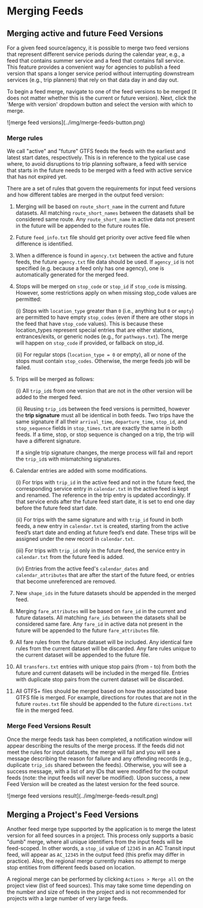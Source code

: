 # Merging Feeds

## Merging active and future Feed Versions
For a given feed source/agency, it is possible to merge two feed versions that represent different service periods during the calendar year, e.g., a feed that contains summer service and a feed that contains fall service. This feature provides a convenient way for agencies to publish a feed version that spans a longer service period without interrupting downstream services (e.g., trip planners) that rely on that data day in and day out.

To begin a feed merge, navigate to one of the feed versions to be merged (it does not matter whether this is the current or future version). Next, click the 'Merge with version' dropdown button and select the version with which to merge.
<div class="img-center">
  ![merge feed versions](../img/merge-feeds-button.png)
</div>

### Merge rules
We call "active" and "future" GTFS feeds the feeds with the earliest and latest start dates, respectively.
This is in reference to the typical use case where, to avoid disruptions to trip planning software,
a feed with service that starts in the future needs to be merged with a feed with active service that has not expired yet.  

There are a set of rules that govern the requirements for input feed versions and how different tables are merged in the output feed version:

1. Merging will be based on `route_short_name` in the current and future datasets. All matching
  `route_short_names` between the datasets shall be considered same route. Any `route_short_name`
  in active data not present in the future will be appended to the future routes file.
1. Future `feed_info.txt` file should get priority over active feed file when difference is
  identified.
1. When a difference is found in `agency.txt` between the active and future feeds, the future
  `agency.txt` file data should be used. If `agency_id` is not specified (e.g. because a feed only has one agency),
  one is automatically generated for the merged feed.
1. Stops will be merged on `stop_code` or `stop_id` if `stop_code` is missing. However, some restrictions apply on
  when missing stop_code values are permitted:

    (i) Stops with `location_type` greater than `0` (i.e., anything but `0` or `empty`) are permitted
    to have empty `stop_codes` (even if there are other stops in the feed that have
    `stop_code` values). This is because these location_types represent special entries
    that are either stations, entrances/exits, or generic nodes (e.g., for
    `pathways.txt`). The merge will happen on `stop_code` if provided, or fallback on stop_id.
    
    (ii) For regular stops (`location_type = 0` or empty), all or none of the stops must
    contain `stop_codes`. Otherwise, the merge feeds job will be failed.

1. Trips will be merged as follows:

    (i) All `trip_id`s from one version that are not in the other version will be added to the merged feed.

    (ii) Reusing `trip_id`s between the feed versions is permitted,
    however the **trip signature** must all be identical in both feeds.
    Two trips have the same signature if all their `arrival_time`, `departure_time`, `stop_id`, and `stop_sequence`
    fields in `stop_times.txt` are exactly the same in both feeds. If a time, stop, or stop sequence is changed on a trip,
    the trip will have a different signature.
      
    If a single trip signature changes, the merge process will fail and report the `trip_id`s with mismatching signatures.

2. Calendar entries are added with some modifications.

    (i) For trips with `trip_id` in the active feed and not in the future feed, the corresponding service entry
    in `calendar.txt` in the active feed is kept and renamed. The reference in the trip entry is updated accordingly.
    If that service ends after the future feed start date, it is set to end one day before the future feed start date.

    (ii) For trips with the same signature and with `trip_id` found in both feeds, a new entry in `calendar.txt` is created,
    starting from the active feed’s start date and ending at future feed’s end date.
    These trips will be assigned under the new record in `calendar.txt`.

    (iii) For trips with `trip_id` only in the future feed, the service entry in `calendar.txt` from the future feed is added.

    (iv) Entries from the active feed's `calendar_dates` and `calendar_attributes` that are after the start of the future feed,
    or entries that become unreferenced are removed.

1. New `shape_ids` in the future datasets should be appended in the merged feed.
1. Merging `fare_attributes` will be based on `fare_id` in the current and future datasets. All
  matching `fare_ids` between the datasets shall be considered same fare. Any `fare_id` in active
  data not present in the future will be appended to the future `fare_attributes` file.
1. All fare rules from the future dataset will be included. Any identical fare rules from
  the current dataset will be discarded. Any fare rules unique to the current dataset will be
  appended to the future file.
1. All `transfers.txt` entries with unique stop pairs (from - to) from both the future and
  current datasets will be included in the merged file. Entries with duplicate stop pairs from
  the current dataset will be discarded.
1. All GTFS+ files should be merged based on how the associated base GTFS file is merged. For
  example, directions for routes that are not in the future `routes.txt` file should be appended
  to the future `directions.txt` file in the merged feed.

### Merge Feed Versions Result
Once the merge feeds task has been completed, a notification window will appear describing the results of the merge process. If the feeds did not meet the rules for input datasets, the merge will fail and you will see a message describing the reason for failure and any offending records (e.g., duplicate `trip_ids` shared between the feeds). Otherwise, you will see a success message, with a list of any IDs that were modified for the output feeds (note: the input feeds will never be modified). Upon success, a new Feed Version will be created as the latest version for the feed source.
<div class="img-center">
  ![merge feed versions result](../img/merge-feeds-result.png)
</div>

## Merging a Project's Feed Versions
Another feed merge type supported by the application is to merge the latest version for all feed sources in a project. This process only supports a basic "dumb" merge, where all unique identifiers from the input feeds will be feed-scoped. In other words, a `stop_id` value of `12345` in an AC Transit input feed, will appear as `AC_12345` in the output feed (this prefix may differ in practice). Also, the regional merge currently makes no attempt to merge stop entities from different feeds based on location.

A regional merge can be performed by clicking `Actions > Merge all` on the project view (list of feed sources). This may take some time depending on the number and size of feeds in the project and is not recommended for projects with a large number of very large feeds.

